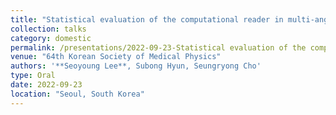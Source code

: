 ```yaml
---
title: "Statistical evaluation of the computational reader in multi-angle digital breast tomosynthesis system for parameter suggestion"
collection: talks
category: domestic
permalink: /presentations/2022-09-23-Statistical evaluation of the computational reader in multi-angle digital breast tomosynthesis system for parameter suggestion
venue: "64th Korean Society of Medical Physics"
authors: '**Seoyoung Lee**, Subong Hyun, Seungryong Cho'
type: Oral
date: 2022-09-23
location: "Seoul, South Korea"
---
```

